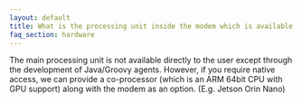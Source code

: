 ```yaml
---
layout: default
title: What is the processing unit inside the modem which is available to the user? Especially, type, memory, and processing power.
faq_section: hardware
---
```


The main processing unit is not available directly to the user except through the development of Java/Groovy agents. However, if you require native access, we can provide a co-processor (which is an ARM 64bit CPU with GPU support) along with the modem as an option. (E.g. Jetson Orin Nano)
